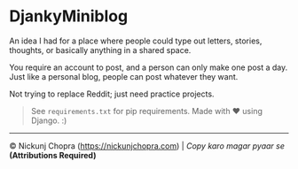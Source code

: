 # DjankyMiniblog

An idea I had for a place where people could type out letters, stories, thoughts, or basically anything in a shared space.

You require an account to post, and a person can only make one post a day. Just like a personal blog, people can post whatever they want.

Not trying to replace Reddit; just need practice projects.

> See `requirements.txt` for pip requirements. Made with ♥ using Django. :)
----
© Nickunj Chopra (https://nickunjchopra.com) | *Copy karo magar pyaar se* **(Attributions Required)**